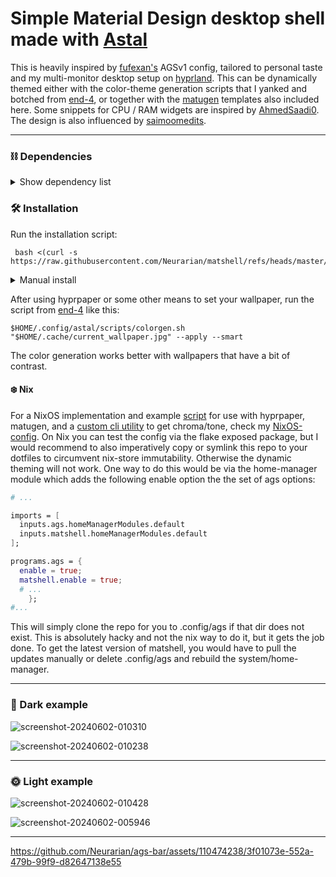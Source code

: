 # Simple Material Design desktop shell made with [Astal](https://github.com/Aylur/astal)

This is heavily inspired by [fufexan's](https://github.com/fufexan/dotfiles) AGSv1 config, tailored to personal taste and my multi-monitor desktop setup on [hyprland](https://github.com/hyprwm/Hyprland). This can be dynamically themed either with the color-theme generation scripts that I yanked and botched from [end-4](https://github.com/end-4/dots-hyprland), or together with the [matugen](https://github.com/InioX/matugen) templates also included here. Some snippets for CPU / RAM widgets are inspired by [AhmedSaadi0](https://github.com/AhmedSaadi0/my-hyprland-config/tree/main). The design is also influenced by [saimoomedits](https://github.com/saimoomedits/eww-widgets).

______________________________________________________________________

### ⛓️ Dependencies

<details>
  <summary>Show dependency list</summary>

#### Required:

- astal
- ags
- hyprland
- adw-gtk3-git
- adwaita-icon-theme
- coreutils
- dart-sass
- gawk
- imagemagick
- procps-ng
- ripgrep
- util-linux
- Material Symbols Outlined Font
- ***For the end-4 scripts:***
  - python-materialyoucolor-git
  - gradience-git
  - python-libsass
  - python-material-color-utilities
  - python-build
  - python-pillow
  - python-pywal
  - python-setuptools-scm
  - python-wheel
- ***For matugen:***
  - matugen
  - [image-hct](https://github.com/Neurarian/NixOS-config/tree/master/packages/image-hct) (optional; for additional chroma/tone based theming)

#### Not required but launched by Astal widgets:

- gnome-control-center
- mission-center
- overskride
- pwvucontrol

</details>

### 🛠️ Installation

Run the installation script:

```console
 bash <(curl -s https://raw.githubusercontent.com/Neurarian/matshell/refs/heads/master/install.sh)
```

<details>
  <summary>Manual install</summary>

...Or do it manually by cloning this repo...

```console
git clone https://github.com/Neurarian/matshell
```
**❗Make sure to create a backup of your current config if you want to keep it❗**

... and link/move/copy its content into ~/.config/ags or your stowed ags dotfiles directory. E.g.

```console
cp -r matshell/* ~/.config/ags
```

For the color generation with the end-4-scripts to work, run this command to create the necessary additional directories:

```console
mkdir -p $XDG_STATE_HOME/astal/{scss,user} $XDG_CACHE_HOME/astal/user/generated
```

</details>

After using hyprpaper or some other means to set your wallpaper, run the script from [end-4](https://github.com/end-4/dots-hyprland) like this:

```console
$HOME/.config/astal/scripts/colorgen.sh "$HOME/.cache/current_wallpaper.jpg" --apply --smart
```

The color generation works better with wallpapers that have a bit of contrast.

#### ❄️ Nix

For a NixOS implementation and example [script](https://github.com/Neurarian/NixOS-config/blob/master/home/Liqyid/common/optional/scripts/wal_set.nix) for use with hyprpaper, matugen, and a [custom cli utility](https://github.com/Neurarian/NixOS-config/tree/master/packages/image-hct) to get chroma/tone, check my [NixOS-config](https://github.com/Neurarian/NixOS-config). On Nix you can test the config via the flake exposed package, but I would recommend to also imperatively copy or symlink this repo to your dotfiles to circumvent nix-store immutability. Otherwise the dynamic theming will not work. One way to do this would be via the home-manager module which adds the following enable option the the set of ags options:

```nix
# ...

imports = [
  inputs.ags.homeManagerModules.default
  inputs.matshell.homeManagerModules.default
];

programs.ags = {
  enable = true;
  matshell.enable = true;
  # ...
    };
#...

```

This will simply clone the repo for you to .config/ags if that dir does not exist. This is absolutely hacky and not the nix way to do it, but it gets the job done. To get the latest version of matshell, you would have to pull the updates manually or delete .config/ags and rebuild the system/home-manager.


______________________________________________________________________

### 🌚 Dark example

![screenshot-20240602-010310](https://github.com/Neurarian/ags-bar/assets/110474238/39baf677-26bf-402a-8d33-8a8cd326bbe3)

![screenshot-20240602-010238](https://github.com/Neurarian/ags-bar/assets/110474238/e3e87c15-e8f4-481c-b71a-1625542887d1)

______________________________________________________________________

### 🌞 Light example

![screenshot-20240602-010428](https://github.com/Neurarian/ags-bar/assets/110474238/4efbb62d-b416-44e2-a044-92e4704b3d83)

![screenshot-20240602-005946](https://github.com/Neurarian/ags-bar/assets/110474238/36195074-559a-4a52-ba26-96869a512db1)

______________________________________________________________________

https://github.com/Neurarian/ags-bar/assets/110474238/3f01073e-552a-479b-99f9-d82647138e55
```
